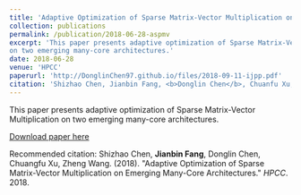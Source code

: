 ```yaml
---
title: 'Adaptive Optimization of Sparse Matrix-Vector Multiplication on Emerging Many-Core Architectures'
collection: publications
permalink: /publication/2018-06-28-aspmv
excerpt: 'This paper presents adaptive optimization of Sparse Matrix-Vector Multiplication
on two emerging many-core architectures.'
date: 2018-06-28
venue: 'HPCC'
paperurl: 'http://DonglinChen97.github.io/files/2018-09-11-ijpp.pdf'
citation: 'Shizhao Chen, Jianbin Fang, <b>Donglin Chen</b>, Chuanfu Xu, Zheng Wang. &quot;Adaptive Optimization of Sparse Matrix-Vector Multiplication on Emerging Many-Core Architectures.&quot; <i>HPCC</i>. 2018.'
---
```

This paper presents adaptive optimization of Sparse Matrix-Vector Multiplication
on two emerging many-core architectures.

[Download paper here](http://DonglinChen97.github.io/files/2018-09-11-ijpp.pdf)

Recommended citation: Shizhao Chen, <b>Jianbin Fang</b>, Donglin Chen, Chuangfu Xu, Zheng Wang. (2018). "Adaptive Optimization of Sparse Matrix-Vector Multiplication on Emerging Many-Core Architectures." <i>HPCC</i>. 2018. 
